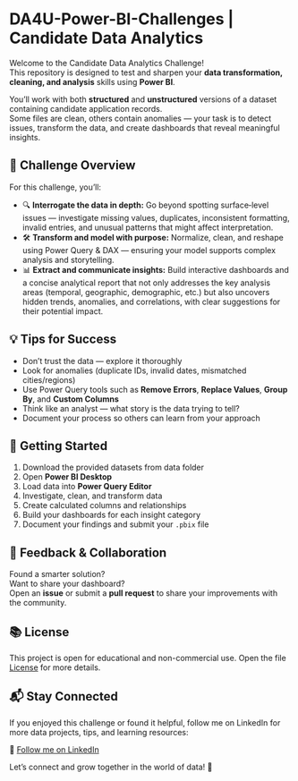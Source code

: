 # DA4U-Power-BI-Challenges | Candidate Data Analytics

Welcome to the Candidate Data Analytics Challenge!  
This repository is designed to test and sharpen your **data transformation, cleaning, and analysis** skills using **Power BI**.

You’ll work with both **structured** and **unstructured** versions of a dataset containing candidate application records.  
Some files are clean, others contain anomalies — your task is to detect issues, transform the data, and create dashboards that reveal meaningful insights.


## 🎯 Challenge Overview

For this challenge, you’ll:
- 🔍 **Interrogate the data in depth:** Go beyond spotting surface‑level issues — investigate missing values, duplicates, inconsistent formatting, invalid entries, and unusual patterns that might affect interpretation.  
- 🛠️ **Transform and model with purpose:** Normalize, clean, and reshape using Power Query & DAX — ensuring your model supports complex analysis and storytelling.  
- 📊 **Extract and communicate insights:** Build interactive dashboards and a concise analytical report that not only addresses the key analysis areas (temporal, geographic, demographic, etc.) but also uncovers hidden trends, anomalies, and correlations, with clear suggestions for their potential impact.  


## 💡 Tips for Success

- Don’t trust the data — explore it thoroughly  
- Look for anomalies (duplicate IDs, invalid dates, mismatched cities/regions)  
- Use Power Query tools such as **Remove Errors**, **Replace Values**, **Group By**, and **Custom Columns**  
- Think like an analyst — what story is the data trying to tell?  
- Document your process so others can learn from your approach  


## 🚀 Getting Started

1. Download the provided datasets from data folder
2. Open **Power BI Desktop**  
3. Load data into **Power Query Editor**  
4. Investigate, clean, and transform data  
5. Create calculated columns and relationships  
6. Build your dashboards for each insight category  
7. Document your findings and submit your `.pbix` file  


## 💬 Feedback & Collaboration

Found a smarter solution?  
Want to share your dashboard?  
Open an **issue** or submit a **pull request** to share your improvements with the community.


## 📚 License

This project is open for educational and non-commercial use.
Open the file [License](LICENSE.md) for more details.


## 📬 Stay Connected

If you enjoyed this challenge or found it helpful, follow me on LinkedIn for more data projects, tips, and learning resources:  

🔗 [Follow me on LinkedIn](https://www.linkedin.com/in/outmanbaz/)

Let’s connect and grow together in the world of data! 🚀
